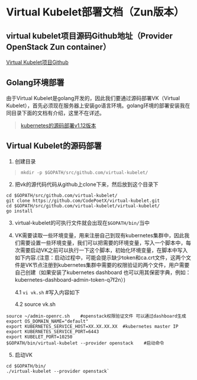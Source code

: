 # Virtual Kubelet部署文档（Zun版本）
## virtual kubelet项目源码Github地址（Provider OpenStack Zun container）
[Virtual Kubelet项目Github](https://github.com/Jack-lizhiXin/virtual-kubelet)

## Golang环境部署
由于Virtual Kubelet是golang开发的，因此我们要通过源码部署VK（Virtual Kubelet），首先必须现在服务器上安装go语言环境。golang环境的部署安装我在同目录下面的文档有介绍，这里不在详述。

>[kubernetes的源码部署v1.12版本](https://github.com/CodePoetX/kubernetes-V1.12-kubernetes-/blob/master/kubernetes%E6%BA%90%E7%A0%81%E9%83%A8%E7%BD%B2.md)

## Virtual Kubelet的源码部署


1. 创建目录

> `mkdir -p $GOPATH/src/github.com/virtual-kubelet/`

2. 把vk的源代码代码从github上clone下来，然后放到这个目录下
```
cd $GOPATH/src/github.com/virtual-kubelet/
git clone https://github.com/CodePoetX/virtual-kubelet.git
cd $GOPATH/src/github.com/virtual-kubelet/virtual-kubelet/
go install
```

3. virtual-kubelet的可执行文件就会出现在`$GOPATH/bin/`当中
4. VK需要读取一些环境变量，用来注册自己到现有kubernetes集群中，因此我们需要设置一些环境变量，我们可以把需要的环境变量，写入一个脚本中，每次需要启动VK之前可以执行一下这个脚本，初始化环境变量，在脚本中写入如下内容.(注意：启动过程中，可能会提示缺少token和ca.crt文件，这两个文件是VK节点注册到kubernetes集群中需要的权限验证的两个文件，用户需要自己创建（如果安装了kubernetes dashboard 也可以用其保密字典，例如：
kubernetes-dashboard-admin-token-q7f2n）)
   
   4.1 `vi vk.sh` #写入内容如下
   
   4.2 source vk.sh

```
source ~/admin-openrc.sh    #openstack权限验证文件 可以通过dashboard生成
export OS_DOMAIN_NAME="default"
export KUBERNETES_SERVICE_HOST=XX.XX.XX.XX  #kubernetes master IP
export KUBERNETES_SERVICE_PORT=6443
export KUBELET_PORT=10250
$GOPATH/bin/virtual-kubelet --provider openstack    #启动命令
```

5. 启动VK

>
```
cd $GOPATH/bin/
./virtual-kubelet --provider openstack`
```
